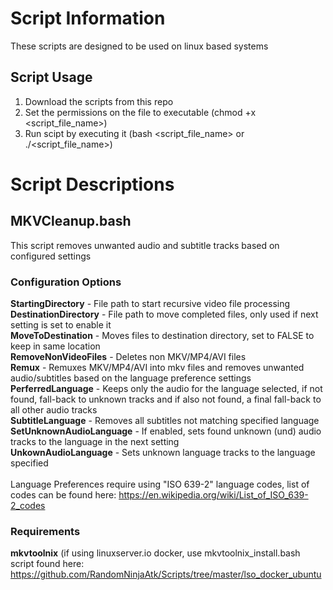 # Script Information
These scripts are designed to be used  on linux based systems

## Script Usage

1. Download the scripts from this repo
1. Set the permissions on the file to executable (chmod +x <script_file_name>)
1. Run scipt by executing it (bash <script_file_name> or ./<script_file_name>)

# Script Descriptions

## MKVCleanup.bash
This script removes unwanted audio and subtitle tracks based on configured settings

### Configuration Options
**StartingDirectory** - File path to start recursive video file processing <br />
**DestinationDirectory** - File path to move completed files, only used if next setting is set to enable it <br />
**MoveToDestination** - Moves files to destination directory, set to FALSE to keep in same location <br />
**RemoveNonVideoFiles** - Deletes non MKV/MP4/AVI files <br />
**Remux** - Remuxes MKV/MP4/AVI into mkv files and removes unwanted audio/subtitles based on the language preference settings <br />
**PerferredLanguage** - Keeps only the audio for the language selected, if not found, fall-back to unknown tracks and if also not found, a final fall-back to all other audio tracks  <br />
**SubtitleLanguage** - Removes all subtitles not matching specified language <br />
**SetUnknownAudioLanguage** - If enabled, sets found unknown (und) audio tracks to the language in the next setting <br />
**UnkownAudioLanguage** - Sets unknown language tracks to the language specified <br /><br />
Language Preferences require using "ISO 639-2" language codes, list of codes can be found here: https://en.wikipedia.org/wiki/List_of_ISO_639-2_codes

### Requirements
**mkvtoolnix**
(if using linuxserver.io docker, use mkvtoolnix_install.bash script found here: https://github.com/RandomNinjaAtk/Scripts/tree/master/lso_docker_ubuntu<br />
